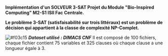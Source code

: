 **Implémentation d'un SOLVEUR 3-SAT Projet du Module "Bio-Inspired Computing" M2-S1 ISII Fac Centrale.**

**Le problème 3-SAT (satisfaisabilité sur trois littéraux) est un problème de décision qui appartient à la classe de complexité NP-Complet.**

![#f03c15](https://via.placeholder.com/15/f03c15/000000?text=+) ***Dataset utilisé : DIMACS CNF***
Il est composé de 100 fichiers, chaque fichier contient 75 variables et 325 clauses où chaque clause a une longueur égale à 3.
